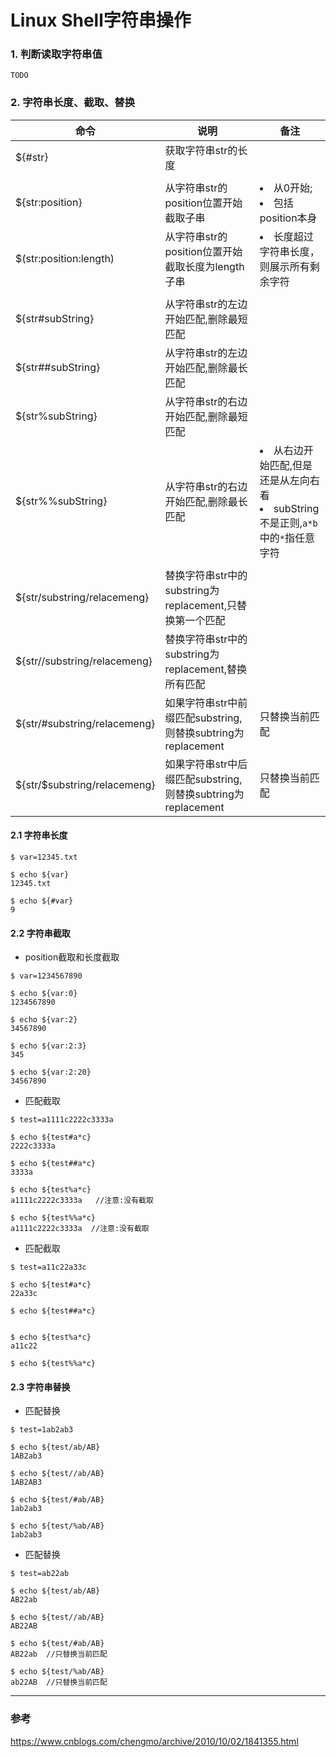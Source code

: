 Linux Shell字符串操作
===

### 1. 判断读取字符串值
`
TODO
`

### 2. 字符串长度、截取、替换

|命令|说明|备注|
|---|---|---|
|${#str}|获取字符串str的长度| |
| | | |
|${str:position}|从字符串str的position位置开始截取子串|<li>从0开始;</li> <li>包括position本身</li>|
|$(str:position:length)|从字符串str的position位置开始截取长度为length子串|<li>长度超过字符串长度，则展示所有剩余字符</li>|
| | | |
|${str#subString}|从字符串str的左边开始匹配,删除最短匹配||
|${str##subString}|从字符串str的左边开始匹配,删除最长匹配||
|${str%subString}|从字符串str的右边开始匹配,删除最短匹配||
|${str%%subString}|从字符串str的右边开始匹配,删除最长匹配|<li>从右边开始匹配,但是还是从左向右看</li><li>subString不是正则,`a*b`中的`*`指任意字符</li>|
| | | |
|${str/substring/relacemeng}|替换字符串str中的substring为replacement,只替换第一个匹配||
|${str//substring/relacemeng}|替换字符串str中的substring为replacement,替换所有匹配||
|${str/#substring/relacemeng}|如果字符串str中前缀匹配substring,则替换subtring为replacement|只替换当前匹配|
|${str/$substring/relacemeng}|如果字符串str中后缀匹配substring,则替换subtring为replacement|只替换当前匹配|


#### 2.1 字符串长度
```
$ var=12345.txt

$ echo ${var}
12345.txt

$ echo ${#var}
9
```

#### 2.2 字符串截取
- position截取和长度截取
```
$ var=1234567890

$ echo ${var:0}
1234567890

$ echo ${var:2}
34567890

$ echo ${var:2:3}
345

$ echo ${var:2:20}
34567890
```

- 匹配截取
```
$ test=a1111c2222c3333a

$ echo ${test#a*c}
2222c3333a

$ echo ${test##a*c}
3333a

$ echo ${test%a*c}
a1111c2222c3333a   //注意:没有截取

$ echo ${test%%a*c}
a1111c2222c3333a  //注意:没有截取
```

- 匹配截取
```
$ test=a11c22a33c

$ echo ${test#a*c}
22a33c

$ echo ${test##a*c}


$ echo ${test%a*c}
a11c22

$ echo ${test%%a*c}
```

#### 2.3 字符串替换

- 匹配替换
```
$ test=1ab2ab3

$ echo ${test/ab/AB}
1AB2ab3

$ echo ${test//ab/AB}
1AB2AB3

$ echo ${test/#ab/AB}
1ab2ab3

$ echo ${test/%ab/AB}
1ab2ab3
```

- 匹配替换
```
$ test=ab22ab

$ echo ${test/ab/AB}
AB22ab

$ echo ${test//ab/AB}
AB22AB

$ echo ${test/#ab/AB}
AB22ab  //只替换当前匹配

$ echo ${test/%ab/AB}
ab22AB  //只替换当前匹配
```

---
### 参考
https://www.cnblogs.com/chengmo/archive/2010/10/02/1841355.html
